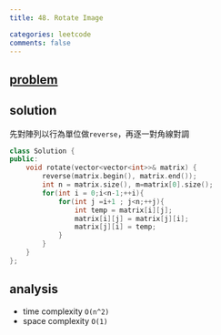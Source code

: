 ```yaml
---
title: 48. Rotate Image

categories: leetcode
comments: false
---
```


## [problem](https://leetcode.com/problems/rotate-image/)

## solution 
先對陣列以行為單位做`reverse`，再逐一對角線對調

```c++
class Solution {
public:
    void rotate(vector<vector<int>>& matrix) {
        reverse(matrix.begin(), matrix.end());
        int n = matrix.size(), m=matrix[0].size();
        for(int i = 0;i<n-1;++i){
            for(int j =i+1 ; j<n;++j){
                int temp = matrix[i][j];
                matrix[i][j] = matrix[j][i];
                matrix[j][i] = temp;
            }
        }
    }
};
```

## analysis
- time complexity `O(n^2)`
- space complexity `O(1)`